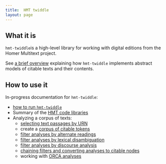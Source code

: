 ```yaml
---
title:  HMT twiddle
layout: page
---
```


## What it is

`hmt-twiddle`is a high-level library for working with digital editions from the Homer Multitext project.

See [a brief overview](overview) explaining how `hmt-twiddle` implements abstract models of citable texts and their contents.



## How to use it

In-progress documentation for `hmt-twiddle`:

-  [how to run `hmt-twiddle`](howtorun)
-  Summary of the [HMT code libraries](libs)
-  Analyzing a corpus of texts:
    -  [selecting text passages by URN](passageforurn)
    -  create a [corpus of citable tokens](citabletokens)
    -  [filter analyses by alternate readings](alternatereadings)
    -  [filter analyses by lexical disambiguation](lexdisambiguation)
    -  [filter analyses by discourse analysis](discourseanalysis)
    -  [chaining filters and converting analyses to citable nodes](chainingfilters)
    -  working with [ORCA analyses](orca)
